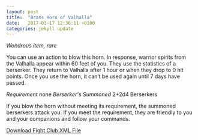 ```yaml
---
layout: post
title:  "Brass Horn of Valhalla"
date:   2017-03-17 12:36:11 +0100
categories: jekyll update
---
```


_Wondrous item, rare_

You can use an action to blow this horn. In response, warrior spirits from the Valhalla appear within 60 feet of you. They use the statistics of a berserker. They return to Valhalla after 1 hour or when they drop to 0 hit points. Once you use the horn, it can’t be used again until 7 days have passed.

*Requirement* none
*Berserker's Summoned* 2+2d4 Berserkers

If you blow the horn without meeting its requirement, the summoned berserkers attack you. If you meet the requirement, they are friendly to you and your companions and follow your commands.

<a href="{{site.url}}/for-the-players/items/brass-horn-of-valhalla.xml">Download Fight Club XML File</a>